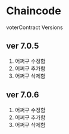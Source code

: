 # Chaincode
voterContract Versions

## ver 7.0.5
1. 어쩌구 수정함
2. 어쩌구 추가함
3. 어쩌구 삭제함

## ver 7.0.6
1. 어쩌구 수정함
2. 어쩌구 추가함
3. 어쩌구 삭제함